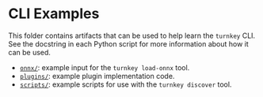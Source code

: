 # CLI Examples

This folder contains artifacts that can be used to help learn the `turnkey` CLI. See the docstring in each Python script for more information about how it can be used.

- [`onnx/`](https://github.com/onnx/turnkeyml/blob/main/examples/turnkey/cli/onnx/README.md): example input for the `turnkey load-onnx` tool.
- [`plugins/`](https://github.com/onnx/turnkeyml/blob/main/examples/turnkey/cli/plugins/README.md): example plugin implementation code.
- [`scripts/`](https://github.com/onnx/turnkeyml/blob/main/examples/turnkey/cli/scripts/README.md): example scripts for use with the `turnkey discover` tool.
